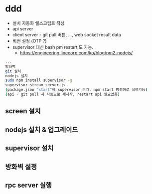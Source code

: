 # ddd
* 설치 자동화 쉘스크립트 작성
* api server
* client server - git pull 버튼, ..., web socket result data
* 비번 설정 (OTP ?)
* supervisor 대신 bash pm restart 도 가능.
  * https://engineering.linecorp.com/ko/blog/pm2-nodejs/
```bash
...
방화벽
git 설치
nodejs 설치
sudo npm install supervisor -g
supervisor stream_server.js
(package.json "start"에 supervisor 추가, npm start 명령어로 실행가능)
(api - git pull 시 자동으로 재시작, restart api 필요없음)
```

## screen 설치
## nodejs 설치 & 업그레이드
## supervisor 설치 
## 방화벽 설정
## rpc server 실행
